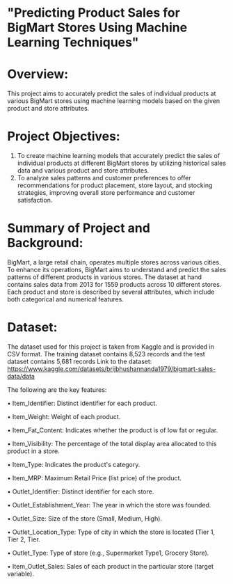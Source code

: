 # "Predicting Product Sales for BigMart Stores Using Machine Learning Techniques"

# Overview:
This project aims to accurately predict the sales of individual products at various BigMart stores using machine learning models based on the given product and store attributes.

# Project Objectives:
1.	To create machine learning models that accurately predict the sales of individual products at different BigMart stores by utilizing historical sales data and various product and store attributes.
2.	To analyze sales patterns and customer preferences to offer recommendations for product placement, store layout, and stocking strategies, improving overall store performance and customer satisfaction.

# Summary of Project and Background:
BigMart, a large retail chain, operates multiple stores across various cities. To enhance its operations, BigMart aims to understand and predict the sales patterns of different products in various stores. The dataset at hand contains sales data from 2013 for 1559 products across 10 different stores. Each product and store is described by several attributes, which include both categorical and numerical features.

# Dataset: 
The dataset used for this project is taken from Kaggle and is provided in CSV format. The training dataset contains 8,523 records and the test dataset contains 5,681 records
Link to the dataset: https://www.kaggle.com/datasets/brijbhushannanda1979/bigmart-sales-data/data

The following are the key features:

•	Item_Identifier: Distinct identifier for each product.

•	Item_Weight: Weight of each product.

•	Item_Fat_Content: Indicates whether the product is of low fat or regular.

•	Item_Visibility: The percentage of the total display area allocated to this product in a store.

•	Item_Type: Indicates the product's category.

•	Item_MRP: Maximum Retail Price (list price) of the product.

•	Outlet_Identifier: Distinct identifier for each store.

•	Outlet_Establishment_Year: The year in which the store was founded.

•	Outlet_Size: Size of the store (Small, Medium, High).

•	Outlet_Location_Type: Type of city in which the store is located (Tier 1, Tier 2, Tier.

•	Outlet_Type: Type of store (e.g., Supermarket Type1, Grocery Store).

•	Item_Outlet_Sales: Sales of each product in the particular store (target variable).

